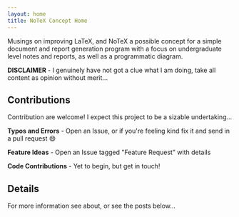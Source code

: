 ```yaml
---
layout: home
title: NoTeX Concept Home
---
```


Musings on improving LaTeX, and NoTeX a possible concept for a simple document and report generation program with a focus on undergraduate level notes and reports, as well as a programmatic diagram.

**DISCLAIMER** - I genuinely have not got a clue what I am doing, take all content as opinion without merit...

## Contributions

Contribution are welcome! I expect this project to be a sizable undertaking...

**Typos and Errors** - Open an Issue, or if you're feeling kind fix it and send in a pull request :smile:

**Feature Ideas** - Open an Issue tagged "Feature Request" with details

**Code Contributions** - Yet to begin, but get in touch!

## Details

For more information see about, or see the posts below...
